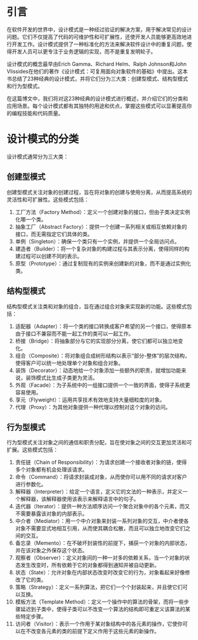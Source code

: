 # 引言
在软件开发的世界中，设计模式是一种经过验证的解决方案，用于解决常见的设计问题。它们不仅提高了代码的可维护性和可扩展性，还使开发人员能够更高效地进行开发工作。设计模式提供了一种标准化的方法来解决软件设计中的重复问题，使得开发人员可以更专注于业务逻辑的实现，而不是重复发明轮子。

设计模式的概念最早由Erich Gamma、Richard Helm、Ralph Johnson和John Vlissides在他们的著作《设计模式：可复用面向对象软件的基础》中提出。这本书总结了23种经典的设计模式，并将它们分为三大类：创建型模式、结构型模式和行为型模式。

在这篇博文中，我们将对这23种经典的设计模式进行概述，并介绍它们的分类和应用场景。每个设计模式都有其独特的用途和优点，掌握这些模式可以显著提高你的编程技能和代码质量。

# 设计模式的分类
设计模式通常分为三大类：

## 创建型模式
创建型模式关注对象的创建过程，旨在将对象的创建与使用分离，从而提高系统的灵活性和可扩展性。这些模式包括：

1. 工厂方法（Factory Method）：定义一个创建对象的接口，但由子类决定实例化哪一个类。
2. 抽象工厂（Abstract Factory）：提供一个创建一系列相关或相互依赖对象的接口，而无需指定它们具体的类。
3. 单例（Singleton）：确保一个类只有一个实例，并提供一个全局访问点。
4. 建造者（Builder）：将一个复杂对象的构建过程与其表示分离，使得同样的构建过程可以创建不同的表示。
5. 原型（Prototype）：通过复制现有的实例来创建新的对象，而不是通过实例化类。

## 结构型模式

结构型模式关注类和对象的组合，旨在通过组合对象来实现新的功能。这些模式包括：

1. 适配器（Adapter）：将一个类的接口转换成客户希望的另一个接口，使得原本由于接口不兼容而不能一起工作的类可以一起工作。
2. 桥接（Bridge）：将抽象部分与它的实现部分分离，使它们都可以独立地变化。
3. 组合（Composite）：将对象组合成树形结构以表示“部分-整体”的层次结构，使得客户可以统一地处理单个对象和组合对象。
4. 装饰（Decorator）：动态地给一个对象添加一些额外的职责，就增加功能来说，装饰模式比生成子类更为灵活。
5. 外观（Facade）：为子系统中的一组接口提供一个一致的界面，使得子系统更容易使用。
6. 享元（Flyweight）：运用共享技术有效地支持大量细粒度的对象。
7. 代理（Proxy）：为其他对象提供一种代理以控制对这个对象的访问。

## 行为型模式

行为型模式关注对象之间的通信和职责分配，旨在使对象之间的交互更加灵活和可扩展。这些模式包括：

1. 责任链（Chain of Responsibility）：为请求创建一个接收者对象的链，使得多个对象都有机会处理该请求。
2. 命令（Command）：将请求封装成对象，从而使你可以用不同的请求对客户进行参数化。
3. 解释器（Interpreter）：给定一个语言，定义它的文法的一种表示，并定义一个解释器，该解释器使用该表示来解释语言中的句子。
4. 迭代器（Iterator）：提供一种方法顺序访问一个聚合对象中的各个元素，而又不需要暴露该对象的内部表示。
5. 中介者（Mediator）：用一个中介对象来封装一系列对象的交互，中介者使各对象不需要显式地相互引用，从而使其耦合松散，而且可以独立地改变它们之间的交互。
6. 备忘录（Memento）：在不破坏封装性的前提下，捕获一个对象的内部状态，并在该对象之外保存这个状态。
7. 观察者（Observer）：定义对象间的一种一对多的依赖关系，当一个对象的状态发生改变时，所有依赖于它的对象都得到通知并被自动更新。
8. 状态（State）：允许对象在内部状态改变时改变它的行为，对象看起来好像修改了它的类。
9. 策略（Strategy）：定义一系列算法，把它们一个个封装起来，并且使它们可以互换。
10. 模板方法（Template Method）：定义一个操作中的算法的骨架，而将一些步骤延迟到子类中，使得子类可以不改变一个算法的结构即可重定义该算法的某些特定步骤。
11. 访问者（Visitor）：表示一个作用于某对象结构中的各元素的操作，它使你可以在不改变各元素的类的前提下定义作用于这些元素的新操作。


